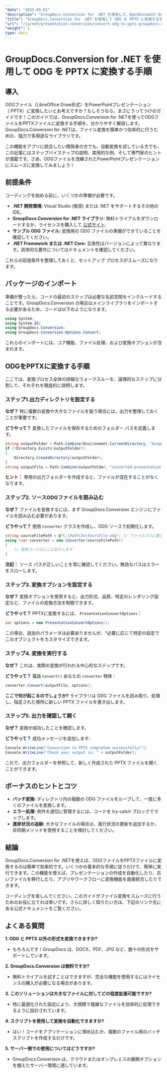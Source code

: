 ```yaml
---
"date": "2025-05-01"
"description": "GroupDocs.Conversion for .NET を使用して、OpenDocument Drawing（ODG）ファイルをPowerPoint（PPTX）プレゼンテーションに変換する方法を学びましょう。このステップバイステップガイドに従って、ドキュメントワークフローを効率的に自動化しましょう。"
"title": "GroupDocs.Conversion for .NET を使用して ODG を PPTX に変換する手順"
"url": "/ja/net/presentation-conversion/convert-odg-to-pptx-groupdocs-conversion-net/"
"weight": 1
type: docs
---
```

# GroupDocs.Conversion for .NET を使用して ODG を PPTX に変換する手順

## 導入

ODGファイル（LibreOffice Draw形式）をPowerPointプレゼンテーション（.PPTX）に変換したいとお考えですか？もしそうなら、まさにうってつけのガイドです！このガイドでは、GroupDocs.Conversion for .NETを使ってODGファイルをPPTXファイルに変換する手順を、分かりやすく解説します。GroupDocs.Conversion for .NETは、ファイル変換を簡単かつ効率的に行うための、強力で多用途なライブラリです。

この機能をアプリに統合したい開発者の方でも、自動変換を試している方でも、この記事にはステップバイステップの説明、実用的な例、そして専門家のヒントが満載です。さあ、ODGファイルを洗練されたPowerPointプレゼンテーションにスムーズに変換してみましょう！


## 前提条件

コーディングを始める前に、いくつかの準備が必要です。

- **.NET 開発環境:** Visual Studio (推奨) または .NET をサポートするその他の IDE。
- **GroupDocs.Conversion for .NET ライブラリ:** 無料トライアルをダウンロードするか、ライセンスを購入して [公式サイト](https://releases。groupdocs.com/conversion/net/).
- **サンプル ODG ファイル:** 変換用の ODG ファイルの準備ができていることを確認してください。
- **.NET Framework または .NET Core:** 互換性はバージョンによって異なります。具体的な要件についてはドキュメントを確認してください。

これらの前提条件を整理しておくと、セットアップ プロセスがスムーズになります。


## パッケージのインポート

準備が整ったら、コードの最初のステップは必要な名前空間をインクルードすることです。GroupDocs.Conversion の場合はメインライブラリをインポートする必要があるため、コードは以下のようになります。

```csharp
using System;
using System.IO;
using GroupDocs.Conversion;
using GroupDocs.Conversion.Options.Convert;
```
これらのインポートには、コア機能、ファイル処理、および変換オプションが含まれます。


## ODGをPPTXに変換する手順

ここでは、変換プロセス全体の詳細なウォークスルーを、論理的なステップに分割して、それぞれを徹底的に説明します。


### ステップ1.出力ディレクトリを設定する

**なぜ？** 特に複数の変換や大きなファイルを扱う場合には、出力を整理しておくことが重要です。

**どうやって？** 変換したファイルを保存するためのフォルダー パスを定義します。

```csharp
string outputFolder = Path.Combine(Environment.CurrentDirectory, "Output");
if (!Directory.Exists(outputFolder))
{
    Directory.CreateDirectory(outputFolder);
}
string outputFile = Path.Combine(outputFolder, "converted-presentation.pptx");
```
**ヒント：** 専用の出力フォルダーを作成すると、ファイルが混在することがなくなります。


### ステップ2. ソースODGファイルを読み込む

**なぜ？** ファイルを変換するには、まず GroupDocs.Conversion エンジンにファイルを読み込む必要があります。

**どうやって？** 使用 `Converter` クラスを作成し、ODG ソースで初期化します。

```csharp
string sourceFilePath = @"C:\Path\To\Your\File.odg"; // ファイルパスに置き換えます
using (var converter = new Converter(sourceFilePath))
{
    // 変換コードはここに記入します
}
```
**注記：** ソース パスが正しいことを常に確認してください。無効なパスはエラーをスローします。


### ステップ3. 変換オプションを設定する

**なぜ？** 変換オプションを使用すると、出力形式、品質、特定のレンダリング設定など、ファイルの変換方法を制御できます。

**どうやって？** PPTXに変換するには、 `PresentationConvertOptions`：

```csharp
var options = new PresentationConvertOptions();
```

この場合、追加のパラメータは必要ありませんが、*必要に応じて特定の設定でこのオブジェクトをカスタマイズできます。


### ステップ4. 変換を実行する

**なぜ？** これは、実際の変換が行われる中心的なステップです。

**どうやって？** 電話 `Convert()` あなたの `converter` 物体：

```csharp
converter.Convert(outputFile, options);
```

**ここで何が起こるのでしょうか?** ライブラリは ODG ファイルを読み取り、処理し、指定された場所に新しい PPTX ファイルを書き出します。


### ステップ5. 出力を確認して開く

**なぜ？** 変換が成功したことを確認します。

**どうやって？** 成功メッセージを追加します:

```csharp
Console.WriteLine("Conversion to PPTX completed successfully!");
Console.WriteLine("Check your output in: " + outputFolder);
```

これで、出力フォルダーを参照して、新しく作成された PPTX ファイルを開くことができます。


## ボーナスのヒントとコツ

- **バッチ変換:** ディレクトリ内の複数の ODG ファイルをループして、一度に多くのファイルを変換します。
- **エラー処理:** 例外を適切に管理するには、コードを try-catch ブロックでラップします。
- **進捗状況の追跡:** 大きなファイルの場合は、進行状況の更新を追加するか、非同期メソッドを使用することを検討してください。


## 結論

GroupDocs.Conversion for .NETを使えば、ODGファイルをPPTXファイルに変換するのは簡単で効率的です。いくつかの基本的な手順に従うだけで、簡単に実行できます。この機能を使えば、プレゼンテーションの作成を自動化したり、古いファイルを移行したり、アプリやワークフローに変換機能を直接統合したりできます。

コーディングを楽しんでください。このガイドがファイル変換をスムーズに行うためのお役に立てれば幸いです。さらに詳しく知りたい方は、下記のリンク先にある公式ドキュメントをご覧ください。


## よくある質問

**1. ODG と PPTX 以外の形式を変換できますか?**  
- もちろんです！GroupDocs は、DOCX、PDF、JPG など、数十の形式をサポートしています。

**2. GroupDocs.Conversion は無料ですか?**  
- 無料トライアルを試すことはできますが、完全な機能を使用するにはライセンスの購入が必要になる場合があります。

**3. このソリューションは大きなファイルに対してどの程度拡張可能ですか?**  
- 特に最適化された設定により、大規模で複雑なファイルを効率的に処理できるように設計されています。

**4. スクリプトを使用して変換を自動化できますか?**  
- はい！コードをアプリケーションに埋め込むか、複数のファイル用のバッチ スクリプトを作成するだけです。

**5. サーバー側での使用についてはどうですか?**  
- GroupDocs.Conversion は、クラウドまたはオンプレミスの展開オプションを備えたサーバー環境に適しています。